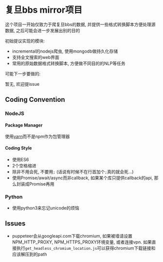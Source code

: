 # 复旦bbs mirror项目

这个项目一开始仅致力于爬复旦bbs的数据, 并提供一些格式转换脚本方便处理源数据, 之后可能会进一步发展出别的目的


初始提议实现的模块:

- incremental的nodejs爬虫, 使用mongodb做持久化存储
- 支持全文搜索的web界面
- 常用的原始数据格式转换脚本, 方便做不同目的的NLP等任务


可能下一步要做的:

暂无, 欢迎提issue


## Coding Convention

### NodeJS

#### Package Manager

使用[yarn](https://yarnpkg.com)而不是npm作为包管理器

#### Coding Style

- 使用ES6
- 2个空格缩进
- 除非不用会死, 不要用`;` (话说有时候不在行首加个`;`真的就会死...)
- 使用Promise/await/async而非callback, 如果某个库只提供callback的api, 那么封装成Promise再用


### Python

- 使用python3来忘记unicode的烦恼


## Issues

- puppeteer会从googleapi.com下载chromium, 如果被墙请设置NPM_HTTP_PROXY, NPM_HTTPS_PROXY环境变量, 或者连接vpn. 如果直接执行`get_headless_chromium_location.js`可以获得chromium下载链接和应该解压到的path